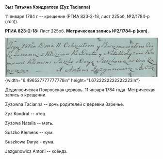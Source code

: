 **Зыз Татьяна Кондратова (Zyz Tacianna)**

11 января 1784 г -- крещение (РГИА 823-2-18, лист 225об, №2/1784-р
(коп)).

**РГИА 823-2-18:** Лист 225об. **Метрическая запись №2/1784-р (коп).**

![](./media/de5ad5c8b070d88fea26abed614267fceef6d44a.png){width="6.496527777777778in"
height="1.6722222222222223in"}

Дедиловичская Покровская церковь. 11 января 1784 года. Метрическая
запись о крещении.

Zyzowna Tacianna -- дочь родителей с деревни Заречье.

Zyz Kondrat -- отец.

Zyzowa Natalla -- мать.

Suszko Klemens -- кум.

Suszkowa Darya - кума.

Jazgunowicz Antoni -- ксёндз.
